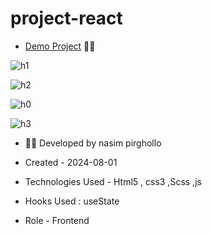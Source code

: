 # project-react

- [Demo Project](https://project-react-bice-omega.vercel.app/) 👩‍💻


![h1](https://github.com/user-attachments/assets/68d0dc52-dc12-491f-9c3a-46f1aad45894)




![h2](https://github.com/user-attachments/assets/e81c2da0-f742-47cb-84f9-a69d4b3da79e)

![h0](https://github.com/user-attachments/assets/09b7659e-3e59-458f-9876-87da2059e3a4)

![h3](https://github.com/user-attachments/assets/a729b810-0b59-478e-9253-839529e086d6)



  
 

- 👩‍🎓 Developed by nasim pirghollo

- Created - 2024-08-01

- Technologies Used - Html5 , css3 ,Scss ,js 

- Hooks Used : useState 

- Role - Frontend
